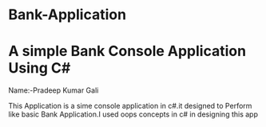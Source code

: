 # Bank-Application
# A simple Bank Console Application Using C# 
Name:-Pradeep Kumar Gali

This Application is a sime console application in c#.it designed to Perform like basic Bank Application.I used oops concepts in c#  in designing this app 
